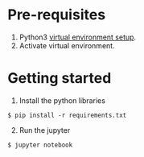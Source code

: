 # Pre-requisites

1. Python3 [virtual environment setup][venv]. 
2. Activate virtual environment.

# Getting started

1. Install the python libraries

  `$ pip install -r requirements.txt`

2. Run the jupyter

  `$ jupyter notebook`

[venv]: https://virtualenv.pypa.io/en/stable/
